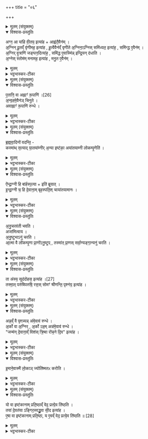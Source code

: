+++
title = "०६"

+++


<details><summary>मूलम् (संयुक्तम्)</summary>

अग्न॒ आ या॑हि वी॒तय॒ इत्या॒हाह्व॑तै॒वैन॑म॒ग्निन्दू॒तव्ँवृ॑णीमह॒ इत्या॑ह हू॒त्वैवैन॑व्ँवृणीते॒ऽग्निना॒ग्निस्समि॑ध्यत॒ इत्या॑ह॒ समि॑न्द्ध ए॒वैन॑म॒ग्निर्वृ॒त्राणि॑ जङ्घन॒दित्या॑ह॒ समि॑द्ध ए॒वास्मि॑न्निन्द्रि॒यन्द॑धात्य॒ग्नेस्स्तोम॑म्मनामह॒ इत्या॑ह मनु॒त ए॒वैन॑म्...
</details>

<details open><summary>विश्वास-प्रस्तुतिः</summary>

अग्न॒ आ या॑हि वी॒तय॒ इत्या॑ह + आह्व॑तै॒वैन॑म् ।  
अ॒ग्निन् दू॒तव्ँ वृ॑णीमह॒ इत्या॑ह , हू॒त्वैवैन॑व्ँ वृणीते
अ॒ग्निना॒ऽग्निस् समि॑ध्यत॒ इत्या॑ह॒ , समि॑न्द्ध ए॒वैन॑म् ।  
अ॒ग्निर् वृ॒त्राणि॑ जङ्घन॒दित्या॑ह॒ , समि॑द्ध ए॒वास्मि॑न्न् इन्द्रि॒यन् द॑धाति ।  
अ॒ग्नेस् स्तोम॑म् मनामह॒ इत्या॑ह , मनु॒त ए॒वैन॑म् ।  
</details>

<details><summary>मूलम्</summary>

अग्न॒ आ या॑हि वी॒तय॒ इत्या॑ह + आह्व॑तै॒वैन॑म् ।  
अ॒ग्निन् दू॒तव्ँ वृ॑णीमह॒ इत्या॑ह , हू॒त्वैवैन॑व्ँ वृणीते
अ॒ग्निना॒ऽग्निस् समि॑ध्यत॒ इत्या॑ह॒ , समि॑न्द्ध ए॒वैन॑म् ।  
अ॒ग्निर् वृ॒त्राणि॑ जङ्घन॒दित्या॑ह॒ , समि॑द्ध ए॒वास्मि॑न्न् इन्द्रि॒यन् द॑धाति ।  
अ॒ग्नेस् स्तोम॑म् मनामह॒ इत्या॑ह , मनु॒त ए॒वैन॑म् ।  
</details>

<details><summary>भट्टभास्कर-टीका</summary>

1अग्न आ याहीत्यादिर्विभक्तीनां विधिः । पञ्चस्वहस्सु पञ्च चितयः । तत्रान्वहं चितेर्विभागार्था एता ऋचः । तत्र 'अग्न आयाहि' इत्यनया प्रथमेऽह्नि प्रथमायां चितौ चयनादेनमग्निमाह्वयते आह्वयति । छान्दसो लुङ्, 'आत्मनेपदेष्वन्यतरस्याम्' इत्यङ् । ततो हूत्वा आहूय द्वितीयायां चितौ अग्निं दूतं वृणीते अग्निमात्मसात्करोति । ततस्तृतीयायां 'अग्निनाऽग्निस्समिध्यते' इति एनमग्रिं समिन्धे दीपयति ततश्चतुर्थ्या 'अग्निर्वृत्राणि' इति समिन्धेऽग्नौ इन्द्रियं वीर्यं दधाति । ततः पञ्चम्यामग्नेस्स्तोमं मनामहे इति एतं महावीर्यं मनुते जानाति स्तोतुं धारयितुं वा ॥
</details>

<details><summary>मूलम् (संयुक्तम्)</summary>

ए॒तानि॒ वा अह्नाꣳ॑ रू॒पाणि॑ [26]  
अ॒न्व॒हमे॒वैन॑ञ्चिनु॒तेऽवाह्नाꣳ॑ रू॒पाणि॑ रुन्द्धे
</details>

<details open><summary>विश्वास-प्रस्तुतिः</summary>

ए॒तानि॒ वा अह्नाꣳ॑ रू॒पाणि॑ ।[26]  
अ॒न्व॒हमे॒वैन॑ञ् चिनुते ।  
अवाह्नाꣳ॑ रू॒पाणि॑ रुन्धे ।  
</details>

<details><summary>मूलम्</summary>

ए॒तानि॒ वा अह्नाꣳ॑ रू॒पाणि॑ ।[26]  
अ॒न्व॒हमे॒वैन॑ञ् चिनुते ।  
अवाह्नाꣳ॑ रू॒पाणि॑ रुन्धे ।  
</details>

<details><summary>भट्टभास्कर-टीका</summary>

2एतानि वा इत्यादि ॥ अहस्सम्बन्धीनि चितिरूपाणि चितिवैलक्षण्यात्मकानि । अन्वहमिति । अन्वहमेताभिश्चयनादह्नां रूपाण्यवरुन्धे विशिष्टां शरीरावस्थां लभते यजमानः ॥
</details>

<details><summary>मूलम् (संयुक्तम्)</summary>

ब्रह्मवा॒दिनो॑ वदन्ति॒ कस्मा॑त्स॒त्याद्या॒तया॑म्नीर॒न्या इष्ट॑का॒ अया॑तयाम्नी लोकम्पृ॒णेत्य्...
</details>

<details open><summary>विश्वास-प्रस्तुतिः</summary>

ब्र॒ह्म॒वा॒दिनो॑ वदन्ति॒ -  
कस्मा॑थ् स॒त्याद् या॒तया॑म्नीर् अ॒न्या इष्ट॑का॒ अया॑तयाम्नी लोकम्पृ॒णेति॑ ।  
</details>

<details><summary>मूलम्</summary>

ब्र॒ह्म॒वा॒दिनो॑ वदन्ति॒ -  
कस्मा॑थ् स॒त्याद् या॒तया॑म्नीर् अ॒न्या इष्ट॑का॒ अया॑तयाम्नी लोकम्पृ॒णेति॑ ।  
</details>

<details><summary>भट्टभास्कर-टीका</summary>

3ब्रह्मवादिन इत्यादि ॥ अत्र यत्र यातयाम्न्यो गतरसाः अन्या इष्टका अपस्यादयः सकृदुपहिता न पुनरुपधीयन्ते लोकंपृणा तु अयातयाम्नी यतः पुनःपुनरुपधीयते तदेतद्वैचित्र्यं कस्मात्काराणादिति ब्रह्मवादिनः प्रश्नं वदन्ति । 'अन उपधालोपिनः' इति ङीप् ॥
</details>

<details><summary>मूलम् (संयुक्तम्)</summary>

ऐ॑न्द्रा॒ग्नी हि बा॑र्हस्प॒त्येति॑ ब्रूयादिन्द्रा॒ग्नी च॒ हि दे॒वाना॒म्बृह॒स्पति॒श्चाया॑तयामानो...
</details>

<details open><summary>विश्वास-प्रस्तुतिः</summary>

ऐ॑न्द्रा॒ग्नी हि बा॑र्हस्प॒त्या + इति॑ ब्रूयात् ।  
इ॒न्द्रा॒ग्नी च॒ हि दे॒वाना॒म् बृह॒स्पति॒श् चाया॑तयामानः ।  
</details>

<details><summary>मूलम्</summary>

ऐ॑न्द्रा॒ग्नी हि बा॑र्हस्प॒त्या + इति॑ ब्रूयात् ।  
इ॒न्द्रा॒ग्नी च॒ हि दे॒वाना॒म् बृह॒स्पति॒श् चाया॑तयामानः ।  
</details>

<details><summary>भट्टभास्कर-टीका</summary>

4ऐन्द्राग्नी इत्यादि ॥ ऐन्द्राग्नी बार्हस्पत्या च लोकंपृणा । इन्द्रग्नी बृहस्पतिश्च देवानां मध्ये अयातयामानः तस्मादयातयाम्नी लोकंपृणेति तेभ्य उत्तरं ब्रूयात् ॥
</details>

<details><summary>मूलम् (संयुक्तम्)</summary>

ऽनुच॒रव॑ती भव॒त्यजा॑मित्वायानु॒ष्टुभानु॑ चरत्या॒त्मा वै लो॑कम्पृ॒णा प्रा॒णो॑ऽनु॒ष्टुप्तस्मा॑त्प्रा॒णस्सर्वा॒ण्यङ्गा॒न्यनु॑ चरति॒
</details>

<details open><summary>विश्वास-प्रस्तुतिः</summary>

अ॒नु॒चरव॑ती भवति ।  
अजा॑मित्वाय ।  
अ॒नु॒ष्टुभाऽनु॑ चरति ।  
आ॒त्मा वै लो॑कम्पृ॒णा प्रा॒णो॑ऽनु॒ष्टुप् , तस्मा॑त् प्रा॒णस् सर्वा॒ण्यङ्गा॒न्यनु॑ चरति ।  
</details>

<details><summary>मूलम्</summary>

अ॒नु॒चरव॑ती भवति ।  
अजा॑मित्वाय ।  
अ॒नु॒ष्टुभाऽनु॑ चरति ।  
आ॒त्मा वै लो॑कम्पृ॒णा प्रा॒णो॑ऽनु॒ष्टुप् , तस्मा॑त् प्रा॒णस् सर्वा॒ण्यङ्गा॒न्यनु॑ चरति ।  
</details>

<details><summary>भट्टभास्कर-टीका</summary>

5अनुचरवतीति ॥ सूददोहसा तद्वती भवति । अजामित्वायेति । एकाकिनो हि पुनःपुनः प्रवृत्तौ जामित्वमालस्यं स्यात् । अनुष्टुभेति । अनुचरो विशेष्यते । 'ता अस्य सूददोहसः' इत्येतया अनुष्टुभा पश्चादुच्चार्यभाणया लोकंपृणामनुवर्तते अध्वर्युरुपधीयमानाम् । आत्मा वा इत्यादि । आत्मस्थानीयां लोकंपृणां प्राणस्थानीया अनुष्टुक् यस्मादनुचरति तस्मात्प्राणस्सर्वाण्यङ्गान्यनुचरति ॥
</details>

<details><summary>मूलम् (संयुक्तम्)</summary>

ता अ॑स्य॒ सूद॑दोहसः [27]  
इत्या॑ह॒ तस्मा॒त्परु॑षिपरुषि॒ रस॒स्सोमꣳ॑ श्रीणन्ति॒ पृश्ञ॑य॒ इत्या॒ह...
</details>

<details open><summary>विश्वास-प्रस्तुतिः</summary>

ता अ॑स्य॒ सूद॑दोहस॒ इत्या॑ह ।[27]  
तस्मा॒त् परु॑षिपरुषि॒ रस॒स् सोमꣳ॑ श्रीणन्ति॒ पृश्न॑य॒ इत्या॑ह ।  
</details>

<details><summary>मूलम्</summary>

ता अ॑स्य॒ सूद॑दोहस॒ इत्या॑ह ।[27]  
तस्मा॒त् परु॑षिपरुषि॒ रस॒स् सोमꣳ॑ श्रीणन्ति॒ पृश्न॑य॒ इत्या॑ह ।  
</details>

<details><summary>भट्टभास्कर-टीका</summary>

6ता अस्येति ॥ मन्त्रावयवानां स्तुतिः । परुषिपरुषीति । पर्वणिपर्वणि सोमस्य रसो दुह्यते 'सदूदोहसः' इति लिङ्गात् ॥
</details>

<details><summary>मूलम् (संयुक्तम्)</summary>

अन्न॒व्ँवै पृश्ञ्यन्न॑मे॒वाव॑ रुन्द्धे॒ऽर्को वा अ॒ग्निर॒र्कोऽन्न॒मन्न॑मे॒वाव॑ रुन्द्धे॒ जन्म॑न्दे॒वाना॒व्ँविश॑स्त्रि॒ष्वा रो॑च॒ने दि॒व इत्या॑ह...
</details>

<details open><summary>विश्वास-प्रस्तुतिः</summary>

अन्न॒व्ँ वै पृश्ञ्यन्न् अ॑मे॒वाव॑ रुन्धे ।  
अ॒र्को वा अ॒ग्निर् , अ॒र्को ऽन्न॒म् अन्न॑मे॒वाव॑ रुन्धे ।  
"जन्म॑न् दे॒वाना॒व्ँ विश॑स् त्रि॒ष्वा रो॑च॒ने दि॒व" इत्या॑ह ।  
</details>

<details><summary>मूलम्</summary>

अन्न॒व्ँ वै पृश्ञ्यन्न् अ॑मे॒वाव॑ रुन्धे ।  
अ॒र्को वा अ॒ग्निर् , अ॒र्को ऽन्न॒म् अन्न॑मे॒वाव॑ रुन्धे ।  
"जन्म॑न् दे॒वाना॒व्ँ विश॑स् त्रि॒ष्वा रो॑च॒ने दि॒व" इत्या॑ह ।  
</details>

<details><summary>भट्टभास्कर-टीका</summary>

7अन्नं वा इति ॥ शुक्लत्वात् अन्नाख्या वा तत्र साधनत्वात् सूददोहस उच्यन्ते । अर्को वा इति । अर्चनीयत्वादग्निरर्कः । अर्चनत्वादन्नम् ॥
</details>

<details><summary>मूलम् (संयुक्तम्)</summary>

इ॒माने॒वास्मै॑ लो॒काञ्ज्योति॑ष्मतᳵ करोति॒
</details>

<details open><summary>विश्वास-प्रस्तुतिः</summary>

इ॒माने॒वास्मै॑ लो॒काञ् ज्योति॑ष्मतᳵ करोति ।  
</details>

<details><summary>मूलम्</summary>

इ॒माने॒वास्मै॑ लो॒काञ् ज्योति॑ष्मतᳵ करोति ।  
</details>

<details><summary>भट्टभास्कर-टीका</summary>

8इमानेवेति ॥ 'त्रिष्वा रोचने' इति लिङ्गात् । अनुचरवतीलोकंष्टणयोः इतरेभ्यो विशेषवचनादेतद्विषयैव सूददोहाः । यो वा इष्टकानामिति सामान्यवचनात्तद्देवतं सर्वविषयमिति वेदितव्यम् ॥
</details>

<details><summary>मूलम् (संयुक्तम्)</summary>

यो वा इष्ट॑कानाम्प्रति॒ष्ठाव्ँवेद॒ प्रत्ये॒व ति॑ष्ठति॒ तया॑ दे॒वत॑याङ्गिर॒स्वद्ध्रु॒वा सी॒देत्या॑है॒षा वा इष्ट॑कानाम्प्रति॒ष्ठा य ए॒वव्ँवेद॒ प्रत्ये॒व ति॑ष्ठति ॥ [28]  
</details>

<details open><summary>विश्वास-प्रस्तुतिः</summary>

यो वा इष्ट॑कानाम् प्रति॒ष्ठाव्ँ वेद॒ प्रत्ये॒व ति॑ष्ठति ।  
तया॑ दे॒वत॑या ऽङ्गिर॒स्वद्ध्रु॒वा सी॒द इत्या॑ह ।  
ए॒षा वा इष्ट॑कानाम् प्रति॒ष्ठा, य ए॒वव्ँ वेद॒ प्रत्ये॒व ति॑ष्ठति ॥ [28]  
</details>

<details><summary>मूलम्</summary>

यो वा इष्ट॑कानाम् प्रति॒ष्ठाव्ँ वेद॒ प्रत्ये॒व ति॑ष्ठति ।  
तया॑ दे॒वत॑या ऽङ्गिर॒स्वद्ध्रु॒वा सी॒द इत्या॑ह ।  
ए॒षा वा इष्ट॑कानाम् प्रति॒ष्ठा, य ए॒वव्ँ वेद॒ प्रत्ये॒व ति॑ष्ठति ॥ [28]  
</details>

<details><summary>भट्टभास्कर-टीका</summary>

9यो वा इत्यादि ॥ गतम् । एतेनोपहिता इष्टकाः प्रतिष्ठिता भवन्ति । एषेति । प्ततिष्ठापेक्षया लिङ्गनिर्देशः ॥

इति पञ्चमे पञ्चमे षष्ठोनुवाकः ॥  
</details>
